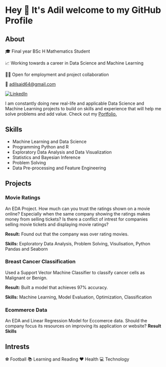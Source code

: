 # Hey 👋 It's Adil welcome to my GitHub Profile

## About

🎓 Final year BSc H Mathematics Student

📈 Working towards a career in Data Science and Machine Learning

🙋🏽 Open for employment and project collaboration

📧 adilsaid64@gmail.com

<a href="https://www.linkedin.com/in/adil-s64/" target="_blank"><img src="https://img.shields.io/badge/LinkedIn-%230077B5.svg?&style=flat-square&logo=linkedin&logoColor=white" alt="LinkedIn"></a>

I am constantly doing new real-life and applicable Data Science and Machine Learning projects to build on skills and experience that will help me solve problems and add value. Check out my
[Portfolio.](https://github.com/adilsaid64/Data-Science-and-Machine-Learning-Portfolio)


## Skills

- Machine Learning and Data Science
- Programming Python and R
- Exploratory Data Analysis and Data Visualization
- Statistics and Bayesian Inference
- Problem Solving
- Data Pre-processing and Feature Engineering

## Projects
### Movie Ratings

An EDA Project. How much can you trust the ratings shown on a movie online? Especially when the same company showing the ratings makes money from selling tickets? Is there a conflict of intrest for companies selling movie tickets and displaying movie ratings?

**Result:** Found out that the company was over rating movies.
 
**Skills:** Exploratory Data Analysis, Problem Solving, Visulisation, Python Pandas and Seaborn

### Breast Cancer Classification

Used a Support Vector Machine Classifier to classify cancer cells as Malignant or Benign.

**Result:** Built a model that achieves 97% accuracy.

**Skills:** Machine Learning, Model Evaluation, Optimization, Classification


### Ecommerce Data

An EDA and Linear Regression Model for Eccomerce data. Should the company focus its resources on improving its application or website?
**Result**
**Skills**

## Intrests
⚽ Football
📚 Learning and Reading
❤️ Health
💻 Technology
